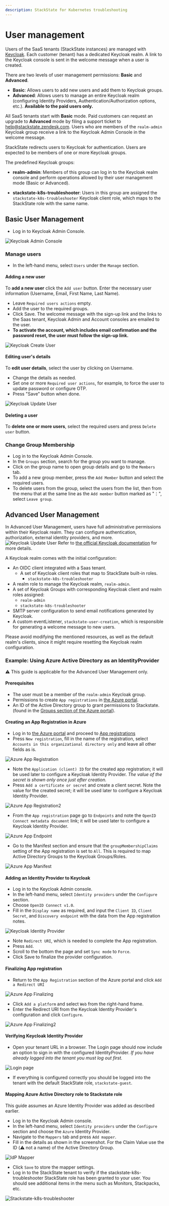 ```yaml
---
description: StackState for Kubernetes troubleshooting
---
```


# User management

Users of the SaaS tenants (StackState instances) are managed with [Keycloak](https://www.keycloak.org/). Each customer (tenant) has a dedicated Keycloak realm. A link to the Keycloak console is sent in the welcome message when a user is created.

There are two levels of user management permissions: **Basic** and **Advanced**.

- **Basic**: Allows users to add new users and add them to Keycloak groups.
- **Advanced**: Allows users to manage an entire Keycloak realm (configuring Identity Providers, Authentication/Authorization options, etc.).  **Available to the paid users only.**


All SaaS tenants start with **Basic** mode. Paid customers can request an upgrade to **Advanced** mode by filing a support ticket to [help@stackstate.zendesk.com](mailto:help@stackstate.zendesk.com).
Users who are members of the `realm-admin` Keycloak group receive a link to the Keycloak Admin Console in the welcome message. 

StackState redirects users to Keycloak for authentication. Users are expected to be members of one or more Keycloak groups.

The predefined Keycloak groups:

- **realm-admin**: Members of this group can log in to the Keycloak realm console and perform operations allowed by their user management mode (Basic or Advanced).

- **stackstate-k8s-troubleshooter**: Users in this group are assigned the `stackstate-k8s-troubleshooter` Keycloak client role, which maps to the StackState role with the same name.

## Basic User Management

- Log in to Keycloak Admin Console.

![Keycloak Admin Console](../.gitbook/assets/keycloak_admin_console.png)

### Manage users
- In the left-hand menu, select `Users` under the `Manage` section.

#### Adding a new user
To **add a new user** click the `Add user` button. Enter the necessary user information (Username, Email, First Name, Last Name).
- Leave `Required users actions` empty.
- Add the user to the required groups.
- Click Save. The welcome message with the sign-up link and the links to the Saas tenant, Keycloak Admin and Account consoles are emailed to the user.
- **To activate the account, which includes email confirmation and the password reset, the user must follow the sign-up link.**

![Keycloak Create User](../.gitbook/assets/keycloak_create_user.png)

#### Editing user's details

To **edit user details**, select the user by clicking on Username.
  - Change the details as needed.
  - Set one or more `Required user actions`, for example, to force the user to update password or configure OTP.
  - Press "Save" button when done.

![Keycloak Update User](../.gitbook/assets/keycloak_update_user.png)

#### Deleting a user
To **delete one or more users**, select the required users and press `Delete user` button.

### Change Group Membership

- Log in to the Keycloak Admin Console.
- In the `Groups` section, search for the group you want to manage.
- Click on the group name to open group details and go to the `Members` tab.
- To add a new group member, press the `Add Member` button and select the required users.
- To delete users from the group, select the users from the list, then from the menu that at the same line as the `Add member` button marked as "⋮", select `Leave group`.

## Advanced User Management

In Advanced User Management, users have full administrative permissions within their Keycloak realm. They can configure authentication, authorization, external identity providers, and more.
![Keycloak Update User](../.gitbook/assets/keycloak_advanced_mode.png)
Refer to [the official Keycloak documentation](https://www.keycloak.org/docs/22.0.5/server_admin/index.html) for more details.

A Keycloak realm comes with the initial configuration:

- An OIDC client integrated with a Saas tenant.
  - A set of Keycloak client roles that map to StackState built-in roles.
    - `stackstate-k8s-troubleshooter`
- A realm role to manage the Keycloak realm, `realm-admin`.
- A set of Keycloak Groups with corresponding Keycloak client and realm roles assigned:
  - `realm-admin`
  - `stackstate-k8s-troubleshooter`
- SMTP server configuration to send email notifications generated by Keycloak.
- A custom eventListener, `stackstate-user-creation`, which is responsible for generating a welcome message to new users.

Please avoid modifying the mentioned resources, as well as the default realm's clients, since it might require resetting the Keycloak realm configuration.

### Example: Using Azure Active Directory as an IdentityProvider

⚠️ This guide is applicable for the Advanced User Management only.

#### Prerequisites

- The user must be a member of the `realm-admin` Keycloak group.
- Permissions to create `App registrations` in [the Azure portal](https://portal.azure.com/#view/Microsoft_AAD_RegisteredApps/ApplicationsListBlade).
- An ID of the Active Directory group to grant permissions to Stackstate. (found in the [Groups section of the Azure portal](https://portal.azure.com/#view/Microsoft_AAD_IAM/GroupsManagementMenuBlade/~/AllGroups)).

#### Creating an App Registration in Azure

- Log in to [the Azure portal](https://portal.azure.com) and proceed to [App registrations](https://portal.azure.com/#view/Microsoft_AAD_RegisteredApps/ApplicationsListBlade)
- Press `New registration`, fill in the name of the registration, select `Accounts in this organizational directory only` and leave all other fields as is.

![Azure App Registration](../.gitbook/assets/keycloak_azure_app_registration.png)

- Note the `Application (client) ID` for the created app registration; it will be used later to configure a Keycloak Identity Provider. *The value of the secret is shown only once just after creation.*
- Press `Add a certificate or secret` and create a client secret. Note the value for the created secret; it will be used later to configure a Keycloak Identity Provider.

![Azure App Registration2](../.gitbook/assets/keycloak_azure_app_registration-2.png)

- From the `App registration` page go to `Endpoints` and note the `OpenID Connect metadata document` link; it will be used later to configure a Keycloak Identity Provider.

![Azure App Endpoint](../.gitbook/assets/keylcoak_azure_app_endpoint.png)

- Go to the Manifest section and ensure that the `groupMembershipClaims` setting of the App registration is set to `All`. This is required to map Active Directory Groups to the Keycloak Groups/Roles.

![Azure App Manifest](../.gitbook/assets/keycloak_app_registration_manifest.png)

#### Adding an Identity Provider to Keycloak

- Log in to the Keycloak Admin console.
- In the left-hand menu, select `Identity providers` under the `Configure` section.
- Choose `OpenID Connect v1.0`.
- Fill in the `Display name` as required, and input the `Client ID`, `Client Secret`, and `Discovery endpoint` with the data from the App registration notes.

![Keycloak Identity Provider](../.gitbook/assets/keycloak_identity_provider.png)

- Note `Redirect URI`, which is needed to complete the App registration.
- Press `Add`.
- Scroll to the bottom the page and set `Sync mode` to `Force`.
- Click Save to finalize the provider configuration.

#### Finalizing App registration

- Return to the `App Registration` section of the Azure portal and click `Add a Redirect URI`

![Azure App Finalizing](../.gitbook/assets/keycloak_finalizing_app_registration.png)

- Click `Add a platform` and select `Web` from the right-hand frame.
- Enter the Redirect URI from the Keycloak Identity Provider's configuration and click `Configure`.

![Azure App Finalizing2](../.gitbook/assets/keycloak_finalizing_app_registration-2.png)

#### Verifying Keycloak Identity Provider

- Open your tenant URL in a browser. The Login page should now include an option to sign in with the configured IdentityProvider. *If you have already logged into the tenant you must log out first.*

![Login page](../.gitbook/assets/keycloak_login_page.png)

- If everything is configured correctly you should be logged into the tenant with the default StackState role, `stackstate-guest`.

#### Mapping Azure Active Directory role to Stackstate role

This guide assumes an Azure Identity Provider was added as described earlier.

- Log in to the Keycloak Admin console.
- In the left-hand menu, select `Identity providers` under the `Configure` section and choose the `Azure` Identity Provider.
- Navigate to the  `Mappers` tab and press `Add mapper`.
- Fill in the details as shown in the screenshot. For the Claim Value use the ID (⚠️ not a name) of the Active Directory Group.

![IdP Mapper](../.gitbook/assets/keycloak_idp_group_mapper.png)

- Click `Save` to store the mapper settings.
- Log in to the StackState tenant to verify if the stackstate-k8s-troubleshooter StackState role has been granted to your user. You should see additional items in the menu such as Monitors, Stackpacks, etc.

![Stackstate-k8s-troubleshooter](../.gitbook/assets/keycloak_stackstate-k8s-troublshooter.png)
